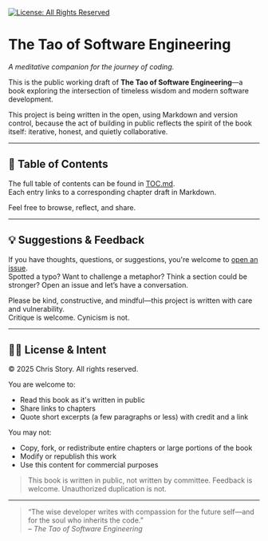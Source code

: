 [![License: All Rights Reserved](https://img.shields.io/badge/license-All%20Rights%20Reserved%20%E2%80%94%20Snippets%20Allowed-blue)](#license)

# The Tao of Software Engineering

_A meditative companion for the journey of coding._

This is the public working draft of **The Tao of Software Engineering**—a book exploring the intersection of timeless wisdom and modern software development.

This project is being written in the open, using Markdown and version control, because the act of building in public reflects the spirit of the book itself: iterative, honest, and quietly collaborative.

---

## 📖 Table of Contents

The full table of contents can be found in [TOC.md](./TOC.md).  
Each entry links to a corresponding chapter draft in Markdown.

Feel free to browse, reflect, and share.

---

## 💡 Suggestions & Feedback

If you have thoughts, questions, or suggestions, you're welcome to [open an issue](https://github.com/christory644/tao-of-software-engineering/issues).  
Spotted a typo? Want to challenge a metaphor? Think a section could be stronger? Open an issue and let’s have a conversation.

Please be kind, constructive, and mindful—this project is written with care and vulnerability.  
Critique is welcome. Cynicism is not.

---

## 🧘‍♂️ License & Intent

© 2025 Chris Story. All rights reserved.

You are welcome to:

- Read this book as it's written in public
- Share links to chapters
- Quote short excerpts (a few paragraphs or less) with credit and a link

You may not:

- Copy, fork, or redistribute entire chapters or large portions of the book
- Modify or republish this work
- Use this content for commercial purposes

> This book is written in public, not written by committee. Feedback is welcome. Unauthorized duplication is not.

---

> “The wise developer writes with compassion for the future self—and for the soul who inherits the code.”  
> – _The Tao of Software Engineering_
